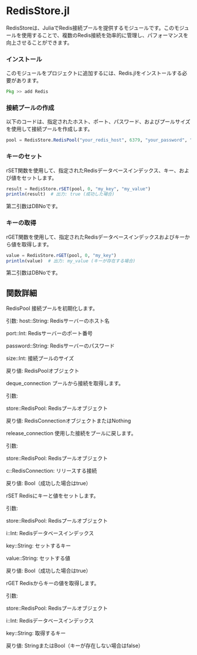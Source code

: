 # RedisStore.jl

RedisStoreは、JuliaでRedis接続プールを提供するモジュールです。このモジュールを使用することで、複数のRedis接続を効率的に管理し、パフォーマンスを向上させることができます。

### インストール
このモジュールをプロジェクトに追加するには、Redis.jlをインストールする必要があります。

```julia
Pkg >> add Redis
```

### 接続プールの作成
以下のコードは、指定されたホスト、ポート、パスワード、およびプールサイズを使用して接続プールを作成します。
```julia
pool = RedisStore.RedisPool("your_redis_host", 6379, "your_password", "number of object")
```

### キーのセット
rSET関数を使用して、指定されたRedisデータベースインデックス、キー、および値をセットします。

```julia
result = RedisStore.rSET(pool, 0, "my_key", "my_value")
println(result)  # 出力: true (成功した場合)
```
第二引数はDBNoです。
### キーの取得
rGET関数を使用して、指定されたRedisデータベースインデックスおよびキーから値を取得します。
```julia
value = RedisStore.rGET(pool, 0, "my_key")
println(value)  # 出力: my_value (キーが存在する場合)
```
第二引数はDBNoです。
## 関数詳細

RedisPool
接続プールを初期化します。

引数:
host::String: Redisサーバーのホスト名

port::Int: Redisサーバーのポート番号

password::String: Redisサーバーのパスワード

size::Int: 接続プールのサイズ

戻り値: RedisPoolオブジェクト

deque_connection
プールから接続を取得します。

引数:

store::RedisPool: Redisプールオブジェクト

戻り値: RedisConnectionオブジェクトまたはNothing

release_connection
使用した接続をプールに戻します。

引数:

store::RedisPool: Redisプールオブジェクト

c::RedisConnection: リリースする接続

戻り値: Bool（成功した場合はtrue）

rSET
Redisにキーと値をセットします。

引数:

store::RedisPool: Redisプールオブジェクト

i::Int: Redisデータベースインデックス

key::String: セットするキー

value::String: セットする値

戻り値: Bool（成功した場合はtrue）

rGET
Redisからキーの値を取得します。

引数:

store::RedisPool: Redisプールオブジェクト

i::Int: Redisデータベースインデックス

key::String: 取得するキー

戻り値: StringまたはBool（キーが存在しない場合はfalse）
